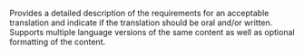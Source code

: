 Provides a detailed description of the requirements for an acceptable translation and indicate if the translation should be oral and/or written. Supports multiple language versions of the same content as well as optional formatting of the content.